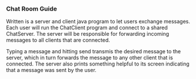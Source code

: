 ### Chat Room Guide
Written is a server and client java program to let users exchange messages. Each user will run the ChatClient program and connect to a shared ChatServer. The server will be responsible for forwarding incoming messages to all clients that are connected.

Typing a message and hitting send transmis the desired message to the server, which in turn forwards the message to any other client that is connected. The server also prints something helpful to its screen indicating that a message was sent by the user.
